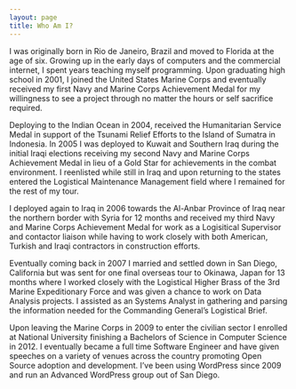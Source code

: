 ```yaml
---
layout: page
title: Who Am I?
---
```


I was originally born in Rio de Janeiro, Brazil and moved to Florida at the age of six. Growing up in the early days of computers and the commercial internet, I spent years teaching myself programming. Upon graduating high school in 2001, I joined the United States Marine Corps and eventually received my first Navy and Marine Corps Achievement Medal for my willingness to see a project through no matter the hours or self sacrifice required.

Deploying to the Indian Ocean in 2004, received the Humanitarian Service Medal in support of the Tsunami Relief Efforts to the Island of Sumatra in Indonesia. In 2005 I was deployed to Kuwait and Southern Iraq during the initial Iraqi elections receiving my second Navy and Marine Corps Achievement Medal in lieu of a Gold Star for achievements in the combat environment. I reenlisted while still in Iraq and upon returning to the states entered the Logistical Maintenance Management field where I remained for the rest of my tour.

I deployed again to Iraq in 2006 towards the Al-Anbar Province of Iraq near the northern border with Syria for 12 months and received my third Navy and Marine Corps Achievement Medal for work as a Logisitical Supervisor and contactor liaison while having to work closely with both American, Turkish and Iraqi contractors in construction efforts.

Eventually coming back in 2007 I married and settled down in San Diego, California but was sent for one final overseas tour to Okinawa, Japan for 13 months where I worked closely with the Logistical Higher Brass of the 3rd Marine Expeditionary Force and was given a chance to work on Data Analysis projects. I assisted as an Systems Analyst in gathering and parsing the  information needed for the Commanding General’s Logistical Brief.

Upon leaving the Marine Corps in 2009 to enter the civilian sector I enrolled at National University finishing a Bachelors of Science in Computer Science in 2012. I eventually became a full time Software Engineer and have given speeches on a variety of venues across the country promoting Open Source adoption and development. I’ve been using WordPress since 2009 and run an Advanced WordPress group out of San Diego.
